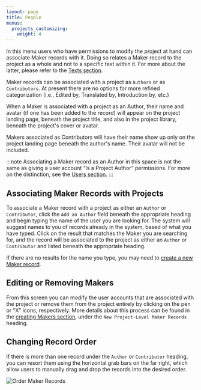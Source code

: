 ```yaml
---
layout: page
title: People
menus:
  projects_customizing:
    weight: 4
---
```


In this menu users who have permissions to modify the project at hand can associate Maker records with it. Doing so relates a Maker record to the project as a whole and not to a specific text within it. For more about the latter, please refer to the [Texts section](/docs/projects/customizing/texts).

Maker records can be associated with a project as `Authors` or as `Contributors`. At present there are no options for more refined categorization (i.e., Edited by, Translated by, Introduction by, etc.)

When a Maker is associated with a project as an Author, their name and avatar (if one has been added to the record) will appear on the project landing page, beneath the project title, and also in the project library, beneath the project's cover or avatar.

Makers associated as Contributors will have their name show up only on the project landing page beneath the author's name. Their avatar will not be included.

:::note
Associating a Maker record as an Author in this space is not the same as giving a user account “Is a Project Author” permissions. For more on the distinction, see the <a href="/docs/projects/accounts/users.html">Users section</a>.
:::

## Associating Maker Records with Projects

To associate a Maker record with a project as either an `Author` or `Contributor`, click the `Add an Author` field beneath the appropriate heading and begin typing the name of the user you are looking for. The system will suggest names to you of records already in the system, based of what you have typed. Click on the result that matches the Maker you are searching for, and the record will be associated to the project as either an `Author` or `Contributor` and listed beneath the appropriate heading.

If there are no results for the name you type, you may need to [create a new Maker record](/docs/projects/accounts/creating).

## Editing or Removing Makers

From this screen you can modify the user accounts that are associated with the project or remove them from the project entirely by clicking on the pen or “X” icons, respectively. More details about this process can be found in the [creating Makers section](/docs/projects/accounts/creating), under the `New Project-Level Maker Records` heading.

## Changing Record Order

If there is more than one record under the `Author` or `Contributor` heading, you can resort them using the horizontal grab bars on the far right, which allow users to  manually drag and drop the records into the desired order.

![Order Maker Records](/docs/assets/projects/order-maker.png)
